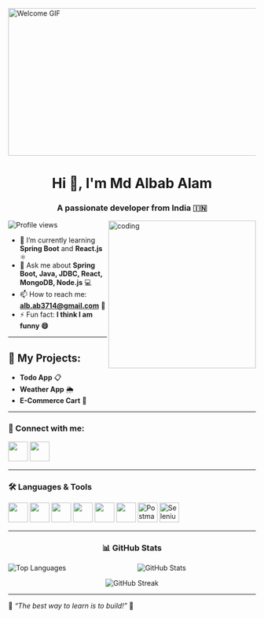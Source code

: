 <img src="https://media3.giphy.com/media/IPhL5ZvzvcGVWml71R/giphy.gif" alt="Welcome GIF" width="1000" height="300">

<h1 align="center">Hi 👋, I'm Md Albab Alam</h1>
<h3 align="center">A passionate developer from India 🇮🇳 </h3>

<img align="right" alt="coding" src="https://encrypted-tbn0.gstatic.com/images?q=tbn:ANd9GcTQtBPQr3QtF9oShmIQzqvbOMguqQnPzBNIsg&usqp=CAU" width="300" />

<p align="left"> <img src="https://komarev.com/ghpvc/?username=albab786&label=Profile%20views&color=0e75b6&style=flat" alt="Profile views" /> </p>

- 🌱 I’m currently learning **Spring Boot** and **React.js** ⚛️
- 💬 Ask me about **Spring Boot, Java, JDBC, React, MongoDB, Node.js** 💻
- 📫 How to reach me: **alb.ab3714@gmail.com** 📧
- ⚡ Fun fact: **I think I am funny 😄**

---

## 🚀 My Projects:
- **Todo App** 📋
- **Weather App** 🌦
- **E-Commerce Cart** 🛒

---

<h3 align="left">🔗 Connect with me:</h3>
<p align="left">
  <a href="https://linkedin.com/in/your-profile" target="_blank"><img src="https://img.icons8.com/color/48/000000/linkedin.png" width="40" /></a>
  <a href="https://twitter.com/your-profile" target="_blank"><img src="https://img.icons8.com/color/48/000000/twitter-squared.png" width="40" /></a>
</p>

---

<h3 align="left">🛠️ Languages & Tools</h3>
<p align="left">
  <img src="https://img.icons8.com/color/48/000000/java-coffee-cup-logo.png" width="40" height="40"/>
  <img src="https://img.icons8.com/color/48/000000/react-native.png" width="40" height="40"/>
  <img src="https://img.icons8.com/color/48/000000/spring-logo.png" width="40" height="40"/>
  <img src="https://img.icons8.com/color/48/000000/mysql-logo.png" width="40" height="40"/>
  <img src="https://img.icons8.com/color/48/000000/html-5.png" width="40" height="40"/>
  <img src="https://img.icons8.com/color/48/000000/css3.png" width="40" height="40"/>
  <img src="https://www.vectorlogo.zone/logos/getpostman/getpostman-icon.svg" alt="Postman" width="40" height="40"/>
  <img src="https://raw.githubusercontent.com/detain/svg-logos/780f25886640cef088af994181646db2f6b1a3f8/svg/selenium-logo.svg" alt="Selenium" width="40" height="40"/>
</p>

---

<h3 align="center">📊 GitHub Stats</h3>

<p align="center">
  <img align="left" src="https://github-readme-stats.vercel.app/api/top-langs?username=albab786&show_icons=true&locale=en&layout=compact" alt="Top Languages" />
</p>

<p align="center">
  <img align="center" src="https://github-readme-stats.vercel.app/api?username=albab786&show_icons=true&locale=en" alt="GitHub Stats" />
</p>

<p align="center">
  <img align="center" src="https://github-readme-streak-stats.herokuapp.com/?user=albab786&" alt="GitHub Streak" />
</p>

---

🌟 *“The best way to learn is to build!”* 🌟
